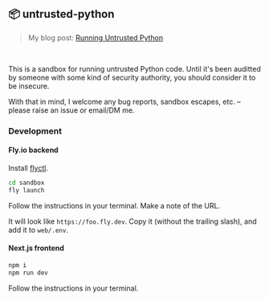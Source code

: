 ## 📦 untrusted-python
> My blog post: [Running Untrusted Python](https://healeycodes.com/running-untrusted-python)

<br>

This is a sandbox for running untrusted Python code. Until it's been auditted by someone with some kind of security authority, you should consider it to be insecure.

With that in mind, I welcome any bug reports, sandbox escapes, etc. – please raise an issue or email/DM me.

### Development

#### Fly.io backend

Install [flyctl](https://fly.io/docs/hands-on/install-flyctl/).

```bash
cd sandbox
fly launch
```

Follow the instructions in your terminal. Make a note of the URL.

It will look like `https://foo.fly.dev`. Copy it (without the trailing slash), and add it to `web/.env`.

#### Next.js frontend

```bash
npm i
npm run dev
```

Follow the instructions in your terminal.
